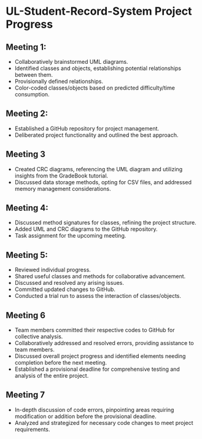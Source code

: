# UL-Student-Record-System Project Progress

## Meeting 1:
* Collaboratively brainstormed UML diagrams.
* Identified classes and objects, establishing potential relationships between them.
* Provisionally defined relationships.
* Color-coded classes/objects based on predicted difficulty/time consumption.

## Meeting 2:
* Established a GitHub repository for project management.
* Deliberated project functionality and outlined the best approach.

## Meeting 3
* Created CRC diagrams, referencing the UML diagram and utilizing insights from the GradeBook tutorial.
* Discussed data storage methods, opting for CSV files, and addressed memory management considerations.

## Meeting 4:
* Discussed method signatures for classes, refining the project structure.
* Added UML and CRC diagrams to the GitHub repository.
* Task assignment for the upcoming meeting.

## Meeting 5:
* Reviewed individual progress.
* Shared useful classes and methods for collaborative advancement.
* Discussed and resolved any arising issues.
* Committed updated changes to GitHub.
* Conducted a trial run to assess the interaction of classes/objects.

## Meeting 6
* Team members committed their respective codes to GitHub for collective analysis.
* Collaboratively addressed and resolved errors, providing assistance to team members.
* Discussed overall project progress and identified elements needing completion before the next meeting.
* Established a provisional deadline for comprehensive testing and analysis of the entire project.

## Meeting 7
* In-depth discussion of code errors, pinpointing areas requiring modification or addition before the provisional deadline.
* Analyzed and strategized for necessary code changes to meet project requirements.
